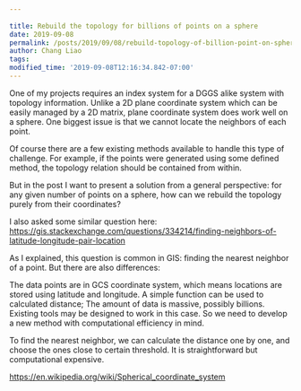 ```yaml
---
 
title: Rebuild the topology for billions of points on a sphere
date: 2019-09-08
permalink: /posts/2019/09/08/rebuild-topology-of-billion-point-on-sphere/
author: Chang Liao
tags:
modified_time: '2019-09-08T12:16:34.842-07:00'
---
```


One of my projects requires an index system for a DGGS alike system with topology information.
Unlike a 2D plane coordinate system which can be easily managed by a 2D matrix, plane coordinate system does work well on a sphere. One biggest issue is that we cannot locate the neighbors of each point.

Of course there are a few existing methods available to handle this type of challenge. For example, if the points were generated using some defined method, the topology relation should be contained from within.

But in the post I want to present a solution from a general perspective: for any given number of points on a sphere, how can we rebuild the topology purely from their coordinates?

I also asked some similar question here:
https://gis.stackexchange.com/questions/334214/finding-neighbors-of-latitude-longitude-pair-location

As I explained, this question is common in GIS: finding the nearest neighbor of a point. But there are also differences:

The data points are in GCS coordinate system, which means locations are stored using latitude and longitude. A simple function can be used to calculated distance;
The amount of data is massive, possibly billions.
Existing tools may be designed to work in this case. So we need to develop a new method with computational efficiency in mind.

To find the nearest neighbor, we can calculate the distance one by one, and choose the ones close to certain threshold. It is straightforward but computational expensive.


https://en.wikipedia.org/wiki/Spherical_coordinate_system